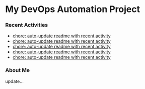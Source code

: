 # My DevOps Automation Project

### Recent Activities
<!-- activity:START -->
- [chore: auto-update readme with recent activity](https://github.com/kaigiii/mybowling-app/commit/8c3d36cc2f85424215596fbcdf7602f1c8da4c21)
- [chore: auto-update readme with recent activity](https://github.com/kaigiii/mybowling-app/commit/b64219133db9296f01ba440055c8256d6dc5ad41)
- [chore: auto-update readme with recent activity](https://github.com/kaigiii/mybowling-app/commit/70872c88e0f03f0b37b4fa89efa1045ffdcf7e00)
- [chore: auto-update readme with recent activity](https://github.com/kaigiii/mybowling-app/commit/327521466baa2d0c303061db0dd390f206acea51)
- [chore: auto-update readme with recent activity](https://github.com/kaigiii/mybowling-app/commit/31d486df7fc5434026b03323874d5af9d556b337)
<!-- activity:END -->

### About Me
<!-- MYLINKS:START -->
<!-- MYLINKS:END -->

update...
